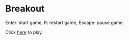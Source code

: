# Breakout
Enter: start game, R: restart game, Escape: pause game.

Click [here](https://tdado.github.io/Breakout/) to play.
